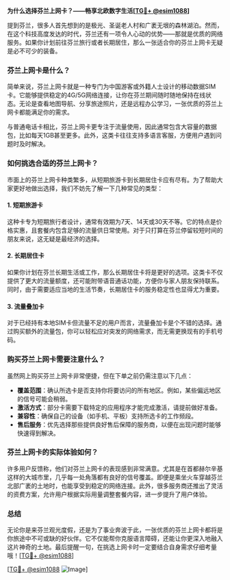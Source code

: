 **为什么选择芬兰上网卡？——畅享北欧数字生活[[TG💪+ @esim1088](https://t.me/s/esim1088)]**

提到芬兰，很多人首先想到的是极光、圣诞老人村和广袤无垠的森林湖泊。然而，在这个科技高度发达的时代，芬兰还有一项令人心动的优势——那就是优质的网络服务。如果你计划前往芬兰旅行或者长期居住，那么一张适合你的芬兰上网卡无疑是必不可少的装备。

### 芬兰上网卡是什么？

简单来说，芬兰上网卡就是一种专门为中国游客或外籍人士设计的移动数据SIM卡。它能够提供稳定的4G/5G网络连接，让你在芬兰期间随时随地保持在线状态。无论是查看地图导航、分享旅途照片，还是远程办公学习，一张优质的芬兰上网卡都能满足你的需求。

与普通电话卡相比，芬兰上网卡更专注于流量使用，因此通常包含大容量的数据包，比如每天1GB甚至更多。此外，这类卡往往支持多语言客服，方便用户遇到问题时及时解决。

### 如何挑选合适的芬兰上网卡？

市面上的芬兰上网卡种类繁多，从短期旅游卡到长期居住卡应有尽有。为了帮助大家更好地做出选择，我们不妨先了解一下几种常见的类型：

#### 1. 短期旅游卡

这种卡专为短期旅行者设计，通常有效期为7天、14天或30天不等。它的特点是价格实惠，且套餐内包含足够的流量供日常使用。对于只打算在芬兰停留较短时间的朋友来说，这无疑是最经济的选择。

#### 2. 长期居住卡

如果你计划在芬兰长期生活或工作，那么长期居住卡将是更好的选项。这类卡不仅提供了更大的流量额度，还可能附带语音通话功能，方便你与家人朋友保持联系。同时，由于需要适应当地的生活节奏，长期居住卡的服务稳定性也显得尤为重要。

#### 3. 流量叠加卡

对于已经持有本地SIM卡但流量不足的用户而言，流量叠加卡是个不错的选择。通过购买额外的流量包，你可以轻松应对突发的网络需求，而无需更换现有的手机号码。

### 购买芬兰上网卡需要注意什么？

虽然网上购买芬兰上网卡非常便捷，但在下单之前仍需注意以下几点：

- **覆盖范围**：确认所选卡是否支持你将要访问的所有地区。例如，某些偏远地区的信号可能会稍弱。
- **激活方式**：部分卡需要下载特定的应用程序才能完成激活，请提前做好准备。
- **兼容性**：确保自己的设备（如手机、平板）支持所选卡的工作频段。
- **售后服务**：优先选择那些提供良好售后保障的服务商，以便在出现问题时能够快速得到解决。

### 芬兰上网卡的实际体验如何？

许多用户反馈称，他们对芬兰上网卡的表现感到非常满意。尤其是在首都赫尔辛基这样的大城市里，几乎每一处角落都有良好的信号覆盖。即便是乘坐火车穿越芬兰北部广袤的土地时，也能享受到稳定的网络连接。此外，很多服务商还推出了灵活的资费方案，允许用户根据实际用量调整套餐内容，进一步提升了用户体验。

### 总结

无论你是来芬兰观光度假，还是为了事业奔波于此，一张优质的芬兰上网卡都将是你旅途中不可或缺的好伙伴。它不仅能帮你克服语言障碍，还能让你更深入地融入这片神奇的土地。最后提醒一句，在挑选上网卡时一定要结合自身需求仔细考量哦！[[TG💪+ @esim1088](https://t.me/s/esim1088)]

[[TG💪+ @esim1088](https://t.me/s/esim1088) ![Image](https://i.postimg.cc/4NQfJmqS/Snipaste-2025-05-13-00-14-12.png)]